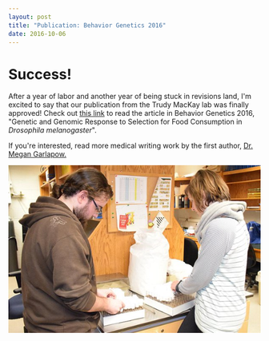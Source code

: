 ```yaml
---
layout: post
title: "Publication: Behavior Genetics 2016"
date: 2016-10-06
---
```

# Success!

After a year of labor and another year of being stuck in revisions land, I'm excited to say that 
our publication from the Trudy MacKay lab was finally approved! Check out [this link](http://link.springer.com/article/10.1007%2Fs10519-016-9819-x)
to read the article in Behavior Genetics 2016, "Genetic and Genomic Response to Selection 
for Food Consumption in *Drosophila melanogaster*".

If you're interested, read more medical writing work by the first author, [Dr. Megan Garlapow.](https://megangarlapow.com/home/writing_samples/)

![Hard at work](https://github.com/kairstenfay/kairstenfay.github.io/blob/master/_posts/Publications/Fay-Genetics-lab-NCSU-twitter.jpg?raw=true)

